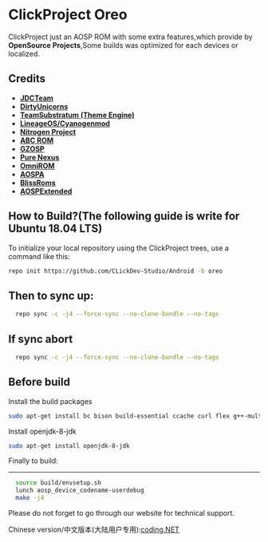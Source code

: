﻿﻿﻿ClickProject Oreo===========ClickProject just an AOSP ROM with some extra features,which provide by **OpenSource Projects**,Some builds was optimized for each devices or localized.Credits-------* [**JDCTeam**](https://github.com/AOSP-JF-MM)* [**DirtyUnicorns**](https://github.com/DirtyUnicorns)* [**TeamSubstratum (Theme Engine)**](https://github.com/Substratum)* [**LineageOS/Cyanogenmod**](https://github.com/LineageOS)* [**Nitrogen Project**](https://github.com/nitrogen-project)* [**ABC ROM**](https://github.com/ezio84)* [**GZOSP**](https://github.com/GZOSP)* [**Pure Nexus**](https://github.com/PureNexusProject)* [**OmniROM**](https://github.com/omnirom/)* [**AOSPA**](https://github.com/aospa/)* [**BlissRoms**](https://github.com/BlissRoms)* [**AOSPExtended**](https://github.com/AospExtended)How to Build?(The following guide is write for Ubuntu 18.04 LTS)-------------To initialize your local repository using the ClickProject trees, use a command like this:```bashrepo init https://github.com/CLickDev-Studio/Android -b oreo```  Then to sync up:----------------```bash  repo sync -c -j4 --force-sync --no-clone-bundle --no-tags```If sync abort-----------------```bash  repo sync -c -j4 --force-sync --no-clone-bundle --no-tags```Before build-----------------Install the build packages```bashsudo apt-get install bc bison build-essential ccache curl flex g++-multilib gcc-multilib git gnupg gperf imagemagick lib32ncurses5-dev lib32readline-dev lib32z1-dev liblz4-tool libncurses5-dev libsdl1.2-dev libssl-dev libwxgtk3.0-dev libxml2 libxml2-utils lzop pngcrush rsync schedtool squashfs-tools xsltproc zip zlib1g-dev```Install openjdk-8-jdk```bashsudo apt-get install openjdk-8-jdk```Finally to build:-----------------```bash  source build/envsetup.sh  lunch aosp_device_codename-userdebug  make -j4```Please do not forget to go through our website for technical support. Chinese version/中文版本(大陆用户专用):[coding.NET](https://git.coding.net/Zecozhang/ClickProject_manifest_CN.git)